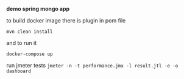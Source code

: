 **demo spring mongo app**

to build docker image
there is plugin in pom file

```mvn clean install```

and to run it

```docker-compose up```

run jmeter tests
```jmeter -n -t performance.jmx -l result.jtl -e -o dashboard```